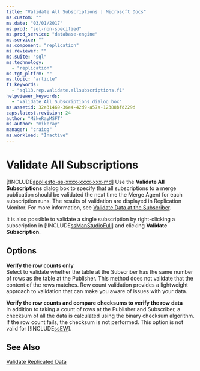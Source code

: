 ```yaml
---
title: "Validate All Subscriptions | Microsoft Docs"
ms.custom: ""
ms.date: "03/01/2017"
ms.prod: "sql-non-specified"
ms.prod_service: "database-engine"
ms.service: ""
ms.component: "replication"
ms.reviewer: ""
ms.suite: "sql"
ms.technology: 
  - "replication"
ms.tgt_pltfrm: ""
ms.topic: "article"
f1_keywords: 
  - "sql13.rep.validate.allsubscriptions.f1"
helpviewer_keywords: 
  - "Validate All Subscriptions dialog box"
ms.assetid: 32e31469-36e4-42d9-a57a-12388bfd229d
caps.latest.revision: 24
author: "MikeRayMSFT"
ms.author: "mikeray"
manager: "craigg"
ms.workload: "Inactive"
---
```

# Validate All Subscriptions
[!INCLUDE[appliesto-ss-xxxx-xxxx-xxx-md](../../includes/appliesto-ss-xxxx-xxxx-xxx-md.md)]
  Use the **Validate All Subscriptions** dialog box to specify that all subscriptions to a merge publication should be validated the next time the Merge Agent for each subscription runs. The results of validation are displayed in Replication Monitor. For more information, see [Validate Data at the Subscriber](../../relational-databases/replication/validate-data-at-the-subscriber.md).  
  
 It is also possible to validate a single subscription by right-clicking a subscription in [!INCLUDE[ssManStudioFull](../../includes/ssmanstudiofull-md.md)] and clicking **Validate Subscription**.  
  
## Options  
 **Verify the row counts only**  
 Select to validate whether the table at the Subscriber has the same number of rows as the table at the Publisher. This method does not validate that the content of the rows matches. Row count validation provides a lightweight approach to validation that can make you aware of issues with your data.  
  
 **Verify the row counts and compare checksums to verify the row data**  
 In addition to taking a count of rows at the Publisher and Subscriber, a checksum of all the data is calculated using the binary checksum algorithm. If the row count fails, the checksum is not performed. This option is not valid for [!INCLUDE[ssEW](../../includes/ssew-md.md)].  
  
## See Also  
 [Validate Replicated Data](../../relational-databases/replication/validate-replicated-data.md)  
  
  
